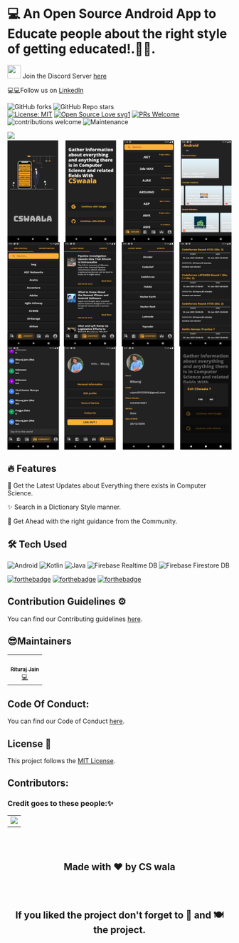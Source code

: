 # 💻 An Open Source Android App to Educate people about the right style of getting educated!.📰🔥.

<img src="https://emoji.discord.st/emojis/DiscordLuv.gif" height="30" width="30">  Join the Discord Server [here](https://discord.gg/rAz3Eb8fsN)

💻💻Follow us on [LinkedIn](https://www.linkedin.com/company/cswala)

![GitHub forks](https://img.shields.io/github/forks/CSwala/CSwala-android) 
![GitHub Repo stars](https://img.shields.io/github/stars/CSwala/CSwala-android)
<br>
[![License: MIT](https://img.shields.io/badge/License-MIT-yellow.svg)](https://opensource.org/licenses/MIT) 
[![Open Source Love svg1](https://badges.frapsoft.com/os/v1/open-source.svg?v=103)](https://github.com/ellerbrock/open-source-badges/) 
[![PRs Welcome](https://img.shields.io/badge/PRs-welcome-brightgreen.svg?style=flat-square)](http://makeapullrequest.com) 
![contributions welcome](https://img.shields.io/static/v1.svg?label=Contributions&message=Welcome&color=0059b3&style=flat-square) 
![Maintenance](https://img.shields.io/maintenance/yes/2021)

<img  src="https://github.com/CSwala/CSwala-android/blob/develop/images/vid.gif" height=550 ><br>
<img align="center" src="https://github.com/CSwala/CSwala-android/blob/main/images/ss.png" ><br>
<img align="center" src="https://github.com/CSwala/CSwala-android/blob/main/images/ss1.png" ><br>
<img align="center" src="https://github.com/CSwala/CSwala-android/blob/main/images/ss2.png" >
<br>


	

## 🔥 Features

📰 Get the Latest Updates about Everything there exists in Computer Science.

✨ Search in a Dictionary Style manner.

🚀 Get Ahead with the right guidance from the Community.

## 🛠 Tech Used

<img alt="Android" src="https://img.shields.io/badge/Android-3DDC84?style=for-the-badge&logo=android&logoColor=white" />
<img alt="Kotlin" src="https://img.shields.io/badge/kotlin-%230095D5.svg?&style=for-the-badge&logo=kotlin&logoColor=white"/>
<img alt="Java" src="https://img.shields.io/badge/java-%23ED8B00.svg?&style=for-the-badge&logo=java&logoColor=white"/>
<img alt="Firebase Realtime DB" src="https://img.shields.io/badge/firebase realtime db%20-%23039BE5.svg?&style=for-the-badge&logo=firebase"/>
<img alt="Firebase Firestore DB" src="https://img.shields.io/badge/firebase firestore db%20-%23039BE5.svg?&style=for-the-badge&logo=firebase"/>

[![forthebadge](https://forthebadge.com/images/badges/built-by-developers.svg)](https://forthebadge.com)
[![forthebadge](https://forthebadge.com/images/badges/uses-git.svg)](https://forthebadge.com)
[![forthebadge](https://forthebadge.com/images/badges/built-with-love.svg)](https://forthebadge.com)

## Contribution Guidelines ⚙️

You can find our Contributing guidelines [here](https://github.com/CSwala/CSwala-android/blob/main/CONTRIBUTING.md).

## 😎Maintainers

<table>
  <tbody>
    <tr>
        <td align="center">
            <a href="https://github.com/riturajjain2000">
                <img alt="" src="https://avatars.githubusercontent.com/riturajjain2000" 
                    width="200px;">
                <br>
                <sub>
                    <b>Rituraj Jain</b>
                </sub>
            </a>
            <br>
            <a href="https://github.com/CSwala/CSwala-android/commits?author=riturajjain2000" 
                title="Code">💻</a>
        </td>  
    </tr>
  </tbody>
</table>

## Code Of Conduct:

You can find our Code of Conduct [here](https://github.com/CSwala/CSwala-android/blob/main/CODE_OF_CONDUCT.md).

## License 📝 

This project follows the [MIT License](https://choosealicense.com/licenses/mit/).

<h2>Contributors:</h2>

### Credit goes to these people:✨

<table>
	<tr>
		<td>
            <a href="https://github.com/CSwala/CSwala-android/graphs/contributors">
                <img src="https://contrib.rocks/image?repo=CSwala/CSwala-android" />
            </a>
		</td>
	</tr>
</table>
<br>
<br>
<h2 align="center">Made with ❤ by CS wala</h2>
<br>
<br> 
<h2 align="center">If you liked the project don't forget to 🌟 and 🍽 the project.</h2>
